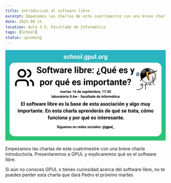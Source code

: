 ```yaml
---
title: Introducción al software libre
excerpt: Empezamos las charlas de este cuatrimestre con una breve charla introductoria. Presentaremos a GPUL y explicaremos qué es el software libre.
date: 2025-09-15
location: Aula 3.5, Facultade de Informática
tags: [School]
status: upcoming
---
```


![](poster.png)

Empezamos las charlas de este cuatrimestre con una breve charla introductoria. Presentaremos a GPUL y explicaremos qué es el software libre.


Si aún no conoces GPUL o tienes curiosidad acerca del software libre, no te puedes perder esta charla que dará Pedro el próximo martes
